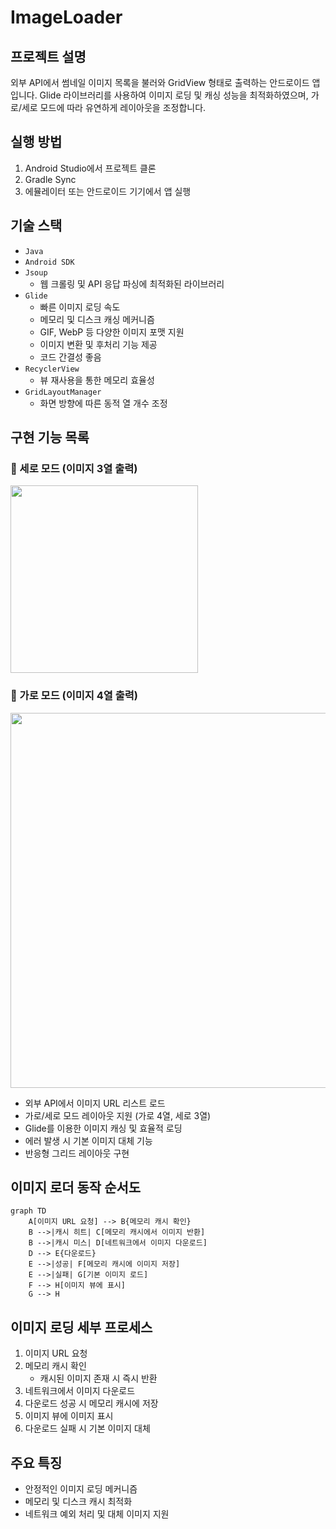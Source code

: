 # ImageLoader

## 프로젝트 설명
외부 API에서 썸네일 이미지 목록을 불러와 GridView 형태로 출력하는 안드로이드 앱입니다. 
Glide 라이브러리를 사용하여 이미지 로딩 및 캐싱 성능을 최적화하였으며, 가로/세로 모드에 따라 유연하게 레이아웃을 조정합니다.


## 실행 방법
1. Android Studio에서 프로젝트 클론
2. Gradle Sync
3. 에뮬레이터 또는 안드로이드 기기에서 앱 실행
   

## 기술 스택
- `Java`
- `Android SDK`
- `Jsoup`
  - 웹 크롤링 및 API 응답 파싱에 최적화된 라이브러리
- `Glide`
  - 빠른 이미지 로딩 속도
  - 메모리 및 디스크 캐싱 메커니즘
  - GIF, WebP 등 다양한 이미지 포맷 지원
  - 이미지 변환 및 후처리 기능 제공
  - 코드 간결성 좋음
- `RecyclerView`
  - 뷰 재사용을 통한 메모리 효율성
- `GridLayoutManager`
  - 화면 방향에 따른 동적 열 개수 조정


## 구현 기능 목록
### 🔻 세로 모드 (이미지 3열 출력)

<img src="https://raw.githubusercontent.com/yoondaeng/ImageLoader/7f2df69d0dafe663d2d913cec947f58cad76cc63/Screenshot_20250206_052017.png" width="300" height="auto">

### 🔻 가로 모드 (이미지 4열 출력)

<img src="https://raw.githubusercontent.com/yoondaeng/ImageLoader/7f2df69d0dafe663d2d913cec947f58cad76cc63/Screenshot_20250206_052047.png" width="600" height="auto">

- 외부 API에서 이미지 URL 리스트 로드
- 가로/세로 모드 레이아웃 지원 (가로 4열, 세로 3열)
- Glide를 이용한 이미지 캐싱 및 효율적 로딩
- 에러 발생 시 기본 이미지 대체 기능
- 반응형 그리드 레이아웃 구현


## 이미지 로더 동작 순서도 
```mermaid
graph TD
    A[이미지 URL 요청] --> B{메모리 캐시 확인}
    B -->|캐시 히트| C[메모리 캐시에서 이미지 반환]
    B -->|캐시 미스| D[네트워크에서 이미지 다운로드]
    D --> E{다운로드}
    E -->|성공| F[메모리 캐시에 이미지 저장]
    E -->|실패| G[기본 이미지 로드]
    F --> H[이미지 뷰에 표시]
    G --> H
```


## 이미지 로딩 세부 프로세스

1. 이미지 URL 요청
2. 메모리 캐시 확인
   - 캐시된 이미지 존재 시 즉시 반환
3. 네트워크에서 이미지 다운로드
4. 다운로드 성공 시 메모리 캐시에 저장
5. 이미지 뷰에 이미지 표시
6. 다운로드 실패 시 기본 이미지 대체


## 주요 특징
- 안정적인 이미지 로딩 메커니즘
- 메모리 및 디스크 캐시 최적화
- 네트워크 예외 처리 및 대체 이미지 지원
